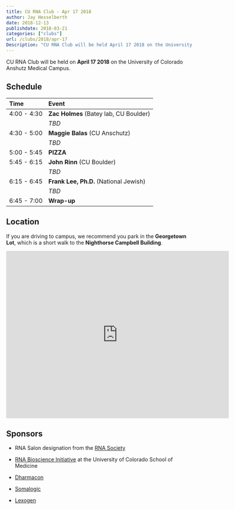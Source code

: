 ```yaml
---
title: CU RNA Club - Apr 17 2018
author: Jay Hesselberth
date: 2018-12-13
publishdate: 2018-03-21
categories: ["clubs"]
url: /clubs/2018/apr-17
Description: "CU RNA Club will be held April 17 2018 on the University of Colorado Anshutz Medical Campus" 
---
```


CU RNA Club will be held on **April 17 2018** on the University of Colorado Anshutz Medical Campus. 

<!--more-->

## Schedule

| Time        | Event     |
| :--         | :--       |
| 4:00 - 4:30 | **Zac Holmes** (Batey lab, CU Boulder) |
|             | *TBD* |
| 4:30 - 5:00 | **Maggie Balas** (CU Anschutz) |
|             | *TBD* |
| 5:00 - 5:45 | **PIZZA** |
| 5:45 - 6:15 | **John Rinn** (CU Boulder)|
|             | *TBD* |
| 6:15 - 6:45 | **Frank Lee, Ph.D.** (National Jewish) |
|             | *TBD* |
| 6:45 - 7:00 | **Wrap-up** |

## Location


If you are driving to campus, we recommend you park in the **Georgetown Lot**, which is a short walk to the **Nighthorse Campbell Building**.

<iframe src="https://www.google.com/maps/embed?pb=!1m28!1m12!1m3!1d3067.769964294257!2d-104.83773498462448!3d39.7448178294489!2m3!1f0!2f0!3f0!3m2!1i1024!2i768!4f13.1!4m13!3e2!4m5!1s0x876c634f86c1ff9d%3A0x415b9fcdb256439!2sGeorgetown+Lot+Visitor+%26+Patient+Parking!3m2!1d39.746058!2d-104.83433509999999!4m5!1s0x876c634edfed838f%3A0xbec49482f5f7f42f!2sNighthorse+campbell+native+health+building%2C+13055+E+17th+Ave%2C+Aurora%2C+CO+80045!3m2!1d39.743941899999996!2d-104.8367538!5e0!3m2!1sen!2sus!4v1512929127735" width="600" height="450" frameborder="0" style="border:0" allowfullscreen></iframe>

## Sponsors

+ RNA Salon designation from the [RNA Society](https://www.rnasociety.org/)

+ [RNA Bioscience Initiative](http://rnabio.co) at the University of Colorado School of Medicine

+ [Dharmacon](http://dharmacon.gelifesciences.com/)

+ [Somalogic](http://somalogic.com/)

+ [Lexogen](https://www.lexogen.com/)

